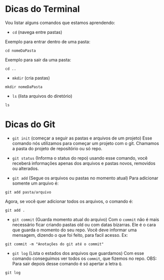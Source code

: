 # Dicas do Terminal

Vou listar alguns comandos que estamos aprendendo:

- `cd` (navega entre pastas)

Exemplo para entrar dentro de uma pasta:

```
cd nomeDaPasta
```
Exemplo para sair da uma pasta:
```
cd ..
```
- `mkdir` (cria pastas) 
```
mkdir nomeDaPasta
```
- `ls` (lista arquivos do diretório) 
```
ls
```

# Dicas do Git

- `git init` (começar a seguir as pastas e arquivos de um projeto) Esse comando nós utilizamos para começar um projeto com o git. Chamamos a pasta do projeto de repositório ou só repo.

- `git status` (Informa o status do repo) usando esse comando, você receberá informações apenas dos arquivos e pastas novos, removidos ou alterados.

- `git add` (Segue os arquivos ou pastas no momento atual) Para adicionar somente um arquivo é:

```
git add pasta/arquivo
```
Agora, se você quer adicionar todos os arquivos, o comando é:
```
git add .
```
- `git commit` (Guarda momento atual do arquivo) Com o `commit` não é mais necessário ficar criando pastas old ou com datas bizarras. Ele é o cara que guarda o momento do seu repo. Você deve informar uma mensagem, dizendo o que foi feito, para facil acesso. Ex:

```
git commit -m "Anotações do git até o commit"
```
- `git log` (Lista o estados dos arquivos que guardamos) Com esse comando conseguimos ver todos os `commit`, que fizemos no repo. OBS: Para sair depois desse comando é só apertar a letra `Q`.

```
git log
```

